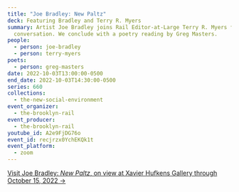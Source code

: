 ```yaml
---
title: "Joe Bradley: New Paltz"
deck: Featuring Bradley and Terry R. Myers
summary: Artist Joe Bradley joins Rail Editor-at-Large Terry R. Myers for a
  conversation. We conclude with a poetry reading by Greg Masters.
people:
  - person: joe-bradley
  - person: terry-myers
poets:
  - person: greg-masters
date: 2022-10-03T13:00:00-0500
end_date: 2022-10-03T14:30:00-0500
series: 660
collections:
  - the-new-social-environment
event_organizer:
  - the-brooklyn-rail
event_producer:
  - the-brooklyn-rail
youtube_id: A2e9FjDG76o
event_id: recjrzx0YchEKQk1t
event_platform:
  - zoom
---
```

[V﻿isit Joe Bradley: *New Paltz*, on view at Xavier Hufkens Gallery through October 15, 2022 →](https://www.xavierhufkens.com/exhibitions/new-platz)